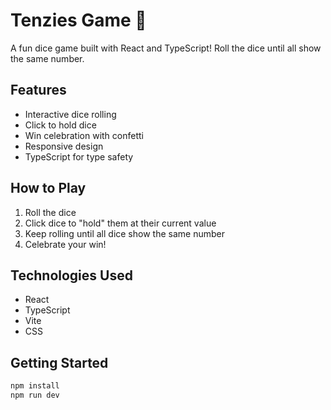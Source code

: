 # Tenzies Game 🎲

A fun dice game built with React and TypeScript! Roll the dice until all show the same number.

## Features

- Interactive dice rolling
- Click to hold dice
- Win celebration with confetti
- Responsive design
- TypeScript for type safety

## How to Play

1. Roll the dice
2. Click dice to "hold" them at their current value
3. Keep rolling until all dice show the same number
4. Celebrate your win!

## Technologies Used

- React
- TypeScript
- Vite
- CSS

## Getting Started

```bash
npm install
npm run dev
```
